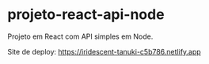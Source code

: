 # projeto-react-api-node
Projeto em React com API simples em Node.

Site de deploy: https://iridescent-tanuki-c5b786.netlify.app
